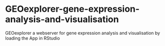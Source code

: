 # GEOexplorer-gene-expression-analysis-and-visualisation
GEOexplorer a webserver for gene expression analysis and visualisation by loading the App in RStudio
